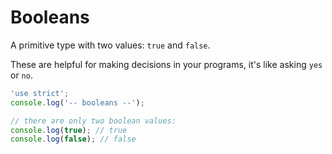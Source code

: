 # Booleans

A primitive type with two values: `true` and `false`.

These are helpful for making decisions in your programs, it's like asking `yes` or `no`.

```js
'use strict';
console.log('-- booleans --');

// there are only two boolean values:
console.log(true); // true
console.log(false); // false
```
